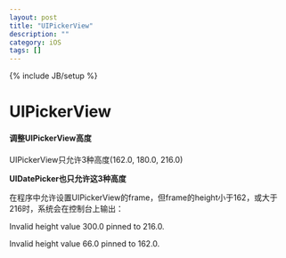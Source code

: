 ```yaml
---
layout: post
title: "UIPickerView"
description: ""
category: iOS
tags: []
---
```

{% include JB/setup %}


# UIPickerView

#### 调整UIPickerView高度

UIPickerView只允许3种高度(162.0, 180.0, 216.0)

**UIDatePicker也只允许这3种高度**

>
在程序中允许设置UIPickerView的frame，但frame的height小于162，或大于216时，系统会在控制台上输出：
>
Invalid height value 300.0 pinned to 216.0.
>
Invalid height value 66.0 pinned to 162.0.


